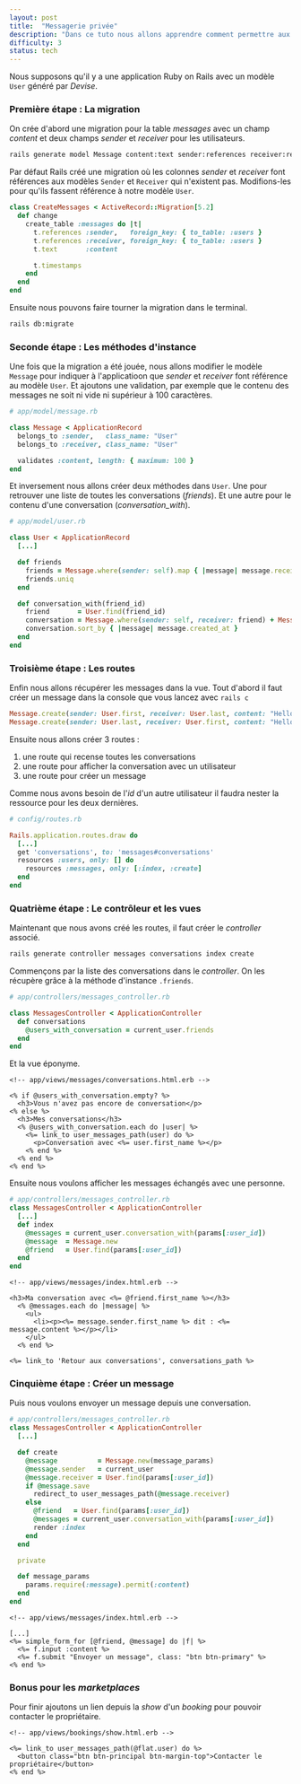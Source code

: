 ```yaml
---
layout: post
title:  "Messagerie privée"
description: "Dans ce tuto nous allons apprendre comment permettre aux utilisateurs de s'envoyer des messages privés."
difficulty: 3
status: tech
---
```


Nous supposons qu'il y a une application Ruby on Rails avec un modèle `User` généré par *Devise*.

### Première étape : La migration

On crée d'abord une migration pour la table *messages* avec un champ *content* et deux champs *sender* et *receiver* pour les utilisateurs.

```sh
rails generate model Message content:text sender:references receiver:references
```

Par défaut Rails créé une migration où les colonnes *sender* et *receiver* font références aux modèles `Sender` et `Receiver` qui n'existent pas. Modifions-les pour qu'ils fassent référence à notre modèle `User`.

```ruby
class CreateMessages < ActiveRecord::Migration[5.2]
  def change
    create_table :messages do |t|
      t.references :sender,   foreign_key: { to_table: :users }
      t.references :receiver, foreign_key: { to_table: :users }
      t.text       :content

      t.timestamps
    end
  end
end
```

Ensuite nous pouvons faire tourner la migration dans le terminal.

```sh
rails db:migrate
```

### Seconde étape : Les méthodes d'instance

Une fois que la migration a été jouée, nous allons modifier le modèle `Message` pour indiquer à l'applicatioon que *sender* et *receiver* font référence au modèle `User`. Et ajoutons une validation, par exemple que le contenu des messages ne soit ni vide ni supérieur à 100 caractères.

```ruby
# app/model/message.rb

class Message < ApplicationRecord
  belongs_to :sender,   class_name: "User"
  belongs_to :receiver, class_name: "User"

  validates :content, length: { maximum: 100 }
end
```

Et inversement nous allons créer deux méthodes dans `User`. Une pour retrouver une liste de toutes les conversations (*friends*). Et une autre pour le contenu d'une conversation (*conversation_with*).

```ruby
# app/model/user.rb

class User < ApplicationRecord
  [...]

  def friends
    friends = Message.where(sender: self).map { |message| message.receiver} + Message.where(receiver: self).map { |message| message.sender}
    friends.uniq
  end

  def conversation_with(friend_id)
    friend       = User.find(friend_id)
    conversation = Message.where(sender: self, receiver: friend) + Message.where(sender: friend, receiver: self)
    conversation.sort_by { |message| message.created_at }
  end
end
```

### Troisième étape : Les routes

Enfin nous allons récupérer les messages dans la vue. Tout d'abord il faut créer un message dans la console que vous lancez avec `rails c`

```ruby
Message.create(sender: User.first, receiver: User.last, content: "Hello, how are you?")
Message.create(sender: User.last, receiver: User.first, content: "Hello, good and you?")
```

Ensuite nous allons créer 3 routes :

1. une route qui recense toutes les conversations
2. une route pour afficher la conversation avec un utilisateur
3. une route pour créer un message

Comme nous avons besoin de l'*id* d'un autre utilisateur il faudra nester la ressource pour les deux dernières.

```ruby
# config/routes.rb

Rails.application.routes.draw do
  [...]
  get 'conversations', to: 'messages#conversations'
  resources :users, only: [] do
    resources :messages, only: [:index, :create]
  end
end
```

<!--
TODO : Ajouter un channel number pour chaque utiliser
resources :conversations, only: [:index, :show] do
  resources :messages, only: [:create]
end
 -->

### Quatrième étape : Le contrôleur et les vues

Maintenant que nous avons créé les routes, il faut créer le *controller* associé.

```sh
rails generate controller messages conversations index create
```

Commençons par la liste des conversations dans le *controller*. On les récupère grâce à la méthode d'instance `.friends`.

```ruby
# app/controllers/messages_controller.rb

class MessagesController < ApplicationController
  def conversations
    @users_with_conversation = current_user.friends
  end
end
```

Et la vue éponyme.

```erb
<!-- app/views/messages/conversations.html.erb -->

<% if @users_with_conversation.empty? %>
  <h3>Vous n'avez pas encore de conversation</p>
<% else %>
  <h3>Mes conversations</h3>
  <% @users_with_conversation.each do |user| %>
    <%= link_to user_messages_path(user) do %>
      <p>Conversation avec <%= user.first_name %></p>
    <% end %>
  <% end %>
<% end %>
```

Ensuite nous voulons afficher les messages échangés avec une personne.

```ruby
# app/controllers/messages_controller.rb
class MessagesController < ApplicationController
  [...]
  def index
    @messages = current_user.conversation_with(params[:user_id])
    @message  = Message.new
    @friend   = User.find(params[:user_id])
  end
end
```

```erb
<!-- app/views/messages/index.html.erb -->

<h3>Ma conversation avec <%= @friend.first_name %></h3>
  <% @messages.each do |message| %>
    <ul>
      <li><p><%= message.sender.first_name %> dit : <%= message.content %></p></li>
    </ul>
  <% end %>

<%= link_to 'Retour aux conversations', conversations_path %>
```

### Cinquième étape : Créer un message

Puis nous voulons envoyer un message depuis une conversation.

```ruby
# app/controllers/messages_controller.rb
class MessagesController < ApplicationController
  [...]

  def create
    @message          = Message.new(message_params)
    @message.sender   = current_user
    @message.receiver = User.find(params[:user_id])
    if @message.save
      redirect_to user_messages_path(@message.receiver)
    else
      @friend   = User.find(params[:user_id])
      @messages = current_user.conversation_with(params[:user_id])
      render :index
    end
  end

  private

  def message_params
    params.require(:message).permit(:content)
  end
end
```

```erb
<!-- app/views/messages/index.html.erb -->

[...]
<%= simple_form_for [@friend, @message] do |f| %>
  <%= f.input :content %>
  <%= f.submit "Envoyer un message", class: "btn btn-primary" %>
<% end %>
```


### Bonus pour les *marketplaces*

Pour finir ajoutons un lien depuis la *show* d'un *booking* pour pouvoir contacter le propriétaire.

```erb
<!-- app/views/bookings/show.html.erb -->

<%= link_to user_messages_path(@flat.user) do %>
  <button class="btn btn-principal btn-margin-top">Contacter le propriétaire</button>
<% end %>
```
